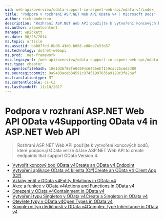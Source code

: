 ```yaml
---
uid: web-api/overview/odata-support-in-aspnet-web-api/odata-v4/index
title: "Podpora v rozhraní ASP.NET Web API OData v4 | Microsoft Docs"
author: rick-anderson
description: "Rozhraní ASP.NET Web API použijte k vytvoření koncových bodů, které podporují OData verze 4."
ms.author: aspnetcontent
manager: wpickett
ms.date: 06/26/2014
ms.topic: article
ms.assetid: bb807fdd-0bd8-43d0-b068-e88de7e5fd87
ms.technology: dotnet-webapi
ms.prod: .net-framework
msc.legacyurl: /web-api/overview/odata-support-in-aspnet-web-api/odata-v4
msc.type: chapter
ms.openlocfilehash: 10e1d36f88fe0d094c6465ebf159cac25ced3d80
ms.sourcegitcommit: 9a9483aceb34591c97451997036a9120c3fe2baf
ms.translationtype: MT
ms.contentlocale: cs-CZ
ms.lasthandoff: 11/10/2017
---
```

<a name="supporting-odata-v4-in-aspnet-web-api"></a><span data-ttu-id="6c9a5-103">Podpora v rozhraní ASP.NET Web API OData v4</span><span class="sxs-lookup"><span data-stu-id="6c9a5-103">Supporting OData v4 in ASP.NET Web API</span></span>
====================
> <span data-ttu-id="6c9a5-104">Rozhraní ASP.NET Web API použijte k vytvoření koncových bodů, které podporují OData verze 4.</span><span class="sxs-lookup"><span data-stu-id="6c9a5-104">Use ASP.NET Web API to create endpoints that support OData Version 4.</span></span>


- [<span data-ttu-id="6c9a5-105">Vytvořit koncový bod OData v4</span><span class="sxs-lookup"><span data-stu-id="6c9a5-105">Create an OData v4 Endpoint</span></span>](create-an-odata-v4-endpoint.md)
- [<span data-ttu-id="6c9a5-106">Vytvoření aplikace OData v4 klienta (C#)</span><span class="sxs-lookup"><span data-stu-id="6c9a5-106">Create an OData v4 Client App (C#)</span></span>](create-an-odata-v4-client-app.md)
- [<span data-ttu-id="6c9a5-107">Vztahy entit v OData v4</span><span class="sxs-lookup"><span data-stu-id="6c9a5-107">Entity Relations in OData v4</span></span>](entity-relations-in-odata-v4.md)
- [<span data-ttu-id="6c9a5-108">Akce a funkce v OData v4</span><span class="sxs-lookup"><span data-stu-id="6c9a5-108">Actions and Functions in OData v4</span></span>](odata-actions-and-functions.md)
- [<span data-ttu-id="6c9a5-109">Omezení v OData v4</span><span class="sxs-lookup"><span data-stu-id="6c9a5-109">Containment in OData v4</span></span>](odata-containment-in-web-api-22.md)
- [<span data-ttu-id="6c9a5-110">Vytvoření typu Singleton v OData v4</span><span class="sxs-lookup"><span data-stu-id="6c9a5-110">Create a Singleton in OData v4</span></span>](using-a-singleton-in-an-odata-endpoint-in-web-api-22.md)
- [<span data-ttu-id="6c9a5-111">Otevřete typy v OData v4</span><span class="sxs-lookup"><span data-stu-id="6c9a5-111">Open Types in OData v4</span></span>](use-open-types-in-odata-v4.md)
- [<span data-ttu-id="6c9a5-112">Komplexní typ dědičnosti v OData v4</span><span class="sxs-lookup"><span data-stu-id="6c9a5-112">Complex Type Inheritance in OData v4</span></span>](complex-type-inheritance-in-odata-v4.md)

